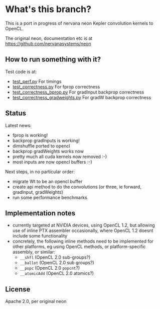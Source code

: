 # What's this branch?

This is a port in progress of nervana neon Kepler convolution kernels to OpenCL.

The original neon, documentation etc is at https://github.com/nervanasystems/neon

## How to run something with it?

Test code is at:
- [test_perf.py](test_perf.py)  For timings
- [test_correctness.py](test_correctness.py)   For fprop correctness
- [test_correctness_bprop.py](test_correctness_bprop.py)    For gradInput backprop correctness
- [test_correctness_gradweights.py](test_correctness_gradweights.py)    For gradW backprop correctness

## Status

Latest news:
- fprop is working!
- backprop gradInputs is working!
- dimshuffle ported to opencl
- backprop gradWeights works now
- pretty much all cuda kernels now removed :-)
- most inputs are now opencl buffers :-)

Next steps, in no particular order:
- migrate Wt to be an opencl buffer
- create api method to do the convolutions (or three, ie forward, gradInput, gradWeights)
- run some performance benchmarks

## Implementation notes

* currently targeted at NVIDIA devices, using OpenCL 1.2, but allowing use of inline PTX assembler
occasionally, where OpenCL 1.2 doesnt include some functionality
* concretely, the following inline methods need to be implemented for other platforms, eg using OpenCL
methods, or platform-specific assembly, or similar:
  * `__shfl`  (OpenCL 2.0 sub-groups?)
  * `__ballot` (OpenCL 2.0 sub groups?)
  * `__popc` (OpenCL 2.0 `popcnt`?)
  * `__atomicAdd` (OpenCL 2.0 atomics?)

## License

Apache 2.0, per original neon

